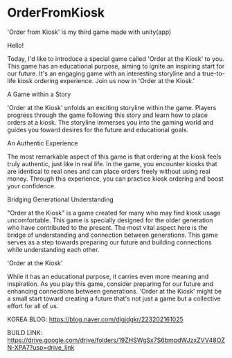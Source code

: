 # OrderFromKiosk
'Order from Kiosk' is my  third game made with unity(app)

Hello!

Today, I'd like to introduce a special game called 'Order at the Kiosk' to you.
This game has an educational purpose, aiming to ignite an inspiring start for our future.
It's an engaging game with an interesting storyline and a true-to-life kiosk ordering experience.
Join us now in 'Order at the Kiosk.'


A Game within a Story

'Order at the Kiosk' unfolds an exciting storyline within the game.
Players progress through the game following this story and learn how to place orders at a kiosk.
The storyline immerses you into the gaming world and guides you toward desires for the future and educational goals.


An Authentic Experience

The most remarkable aspect of this game is that ordering at the kiosk feels truly authentic, just like in real life.
In the game, you encounter kiosks that are identical to real ones and can place orders freely without using real money.
Through this experience, you can practice kiosk ordering and boost your confidence.


Bridging Generational Understanding

"Order at the Kiosk" is a game created for many who may find kiosk usage uncomfortable.
This game is specially designed for the older generation who have contributed to the present.
The most vital aspect here is the bridge of understanding and connection between generations.
This game serves as a step towards preparing our future and building connections while understanding each other.


'Order at the Kiosk'

While it has an educational purpose, it carries even more meaning and inspiration.
As you play this game, consider preparing for our future and enhancing connections between generations.
'Order at the Kiosk' might be a small start toward creating a future that's not just a game but a collective effort for all of us.


KOREA BLOG: https://blog.naver.com/dlgidgkr/223202161025

BUILD LINK: https://drive.google.com/drive/folders/19ZHSWgSx7S6bmpdWJzxZVV48OZN-XPA7?usp=drive_link
